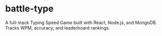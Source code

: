 # battle-type
A full-stack Typing Speed Game built with React, Node.js, and MongoDB. Tracks WPM, accuracy, and leaderboard rankings.
